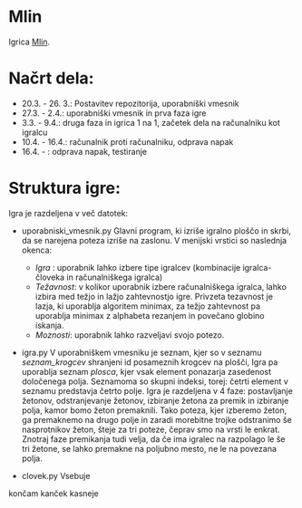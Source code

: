﻿# Mlin
Igrica [Mlin](https://en.wikipedia.org/wiki/Nine_Men%27s_Morris).

# Načrt dela:
- 20.3. - 26. 3.: Postavitev repozitorija, uporabniški vmesnik
- 27.3. - 2.4.: uporabniški vmesnik in prva faza igre
- 3.3. - 9.4.: druga faza in igrica 1 na 1, začetek dela na računalniku kot igralcu
- 10.4. - 16.4.: računalnik proti računalniku, odprava napak
- 16.4. - : odprava napak, testiranje

# Struktura igre:
Igra je razdeljena v več datotek:
- uporabniski_vmesnik.py
	Glavni program, ki izriše igralno ploščo in skrbi, da se narejena poteza izriše na zaslonu. V menijski vrstici so naslednja okenca:
	- _Igra_ : uporabnik lahko izbere tipe igralcev (kombinacije igralca-človeka in računalniškega igralca)
	- _Težavnost_: v kolikor uporabnik izbere računalniškega igralca, lahko izbira med težjo in lažjo zahtevnostjo igre. Privzeta tezavnost je lazja, ki uporablja algoritem minimax, za težjo zahtevnost pa uporablja minimax z alphabeta rezanjem in povečano globino iskanja.
	- _Moznosti_: uporabnik lahko razveljavi svojo potezo.

- igra.py
	V uporabniškem vmesniku je seznam, kjer so v seznamu _seznam_krogcev_ shranjeni id posameznih krogcev na plošči, Igra pa uporablja seznam _plosca_, kjer vsak element ponazarja zasedenost določenega polja. Seznamoma so skupni indeksi, torej: četrti element v seznamu predstavja četrto polje.
	Igra je razdeljena v 4 faze: postavljanje žetonov, odstranjevanje žetonov, izbiranje žetona za premik in izbiranje polja, kamor bomo žeton premaknili. Tako poteza, kjer izberemo žeton, ga premaknemo na drugo polje in zaradi morebitne trojke odstranimo še nasprotnikov žeton, šteje za tri poteze, čeprav smo na vrsti le enkrat. Znotraj faze premikanja tudi velja, da če ima igralec na razpolago le še tri žetone, se lahko premakne na poljubno mesto, ne le na povezana polja.

- clovek.py
	Vsebuje 

končam kanček kasneje


